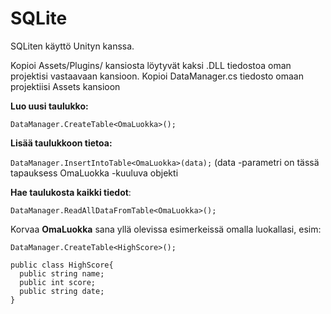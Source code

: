 # SQLite
SQLiten käyttö Unityn kanssa.

Kopioi Assets/Plugins/ kansiosta löytyvät kaksi .DLL tiedostoa oman projektisi vastaavaan kansioon.
Kopioi DataManager.cs tiedosto omaan projektiisi Assets kansioon

**Luo uusi taulukko:**

`DataManager.CreateTable<OmaLuokka>();`

**Lisää taulukkoon tietoa:**

`DataManager.InsertIntoTable<OmaLuokka>(data);`
(data -parametri on tässä tapauksess OmaLuokka -kuuluva objekti

**Hae taulukosta kaikki tiedot**:

`DataManager.ReadAllDataFromTable<OmaLuokka>();`

Korvaa **OmaLuokka** sana yllä olevissa esimerkeissä omalla luokallasi, esim:

`DataManager.CreateTable<HighScore>();`

```
public class HighScore{
  public string name; 
  public int score; 
  public string date; 
}


